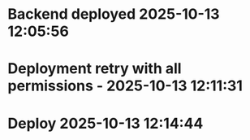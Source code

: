 ﻿# Backend deployed 2025-10-13 12:05:56
# Deployment retry with all permissions - 2025-10-13 12:11:31
# Deploy 2025-10-13 12:14:44
